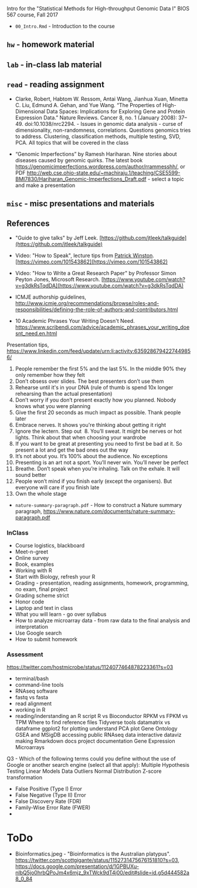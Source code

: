 Intro for the "Statistical Methods for High-throughput Genomic Data I" BIOS 567 course, Fall 2017

- `00_Intro.Rmd` - Introduction to the course  

## `hw` - homework material

## `lab` - in-class lab material

## `read` - reading assignment

- Clarke, Robert, Habtom W. Ressom, Antai Wang, Jianhua Xuan, Minetta C. Liu, Edmund A. Gehan, and Yue Wang. “The Properties of High-Dimensional Data Spaces: Implications for Exploring Gene and Protein Expression Data.” Nature Reviews. Cancer 8, no. 1 (January 2008): 37–49. doi:10.1038/nrc2294. - Issues in genomic data analysis - curse of dimensionality, non-randomness, correlations. Questions genomics tries to address. Clustering, classification methods, multiple testing, SVD, PCA. All topics that will be covered in the class

- “Genomic Imperfections” by Ramesh Hariharan. Nine stories about diseases caused by genomic quirks. The latest book https://genomicimperfections.wordpress.com/author/rrammesshh/, or PDF http://web.cse.ohio-state.edu/~machiraju.1/teaching/CSE5599-BMI7830/Hariharan_Genomic-Imperfections_Draft.pdf - select a topic and make a presentation

## `misc` - misc presentations and materials

## References

- "Guide to give talks" by Jeff Leek. [https://github.com/jtleek/talkguide](https://github.com/jtleek/talkguide)

- Video: "How to Speak", lecture tips from  [Patrick Winston](https://people.csail.mit.edu/phw/). [https://vimeo.com/101543862](https://vimeo.com/101543862) 

- Video: "How to Write a Great Research Paper" by Professor Simon Peyton Jones, Microsoft Research. [https://www.youtube.com/watch?v=g3dkRsTqdDA](https://www.youtube.com/watch?v=g3dkRsTqdDA) 

- ICMJE authorship guidelines, http://www.icmje.org/recommendations/browse/roles-and-responsibilities/defining-the-role-of-authors-and-contributors.html

- 10 Academic Phrases Your Writing Doesn't Need. https://www.scribendi.com/advice/academic_phrases_your_writing_doesnt_need.en.html

Presentation tips, https://www.linkedin.com/feed/update/urn:li:activity:6359286794227449856/

1. People remember the first 5% and the last 5%. In the middle 90% they only remember how they felt
2. Don’t obsess over slides. The best presenters don’t use them
3. Rehearse until it's in your DNA (rule of thumb is spend 10x longer rehearsing than the actual presentation)
4. Don’t worry if you don’t present exactly how you planned. Nobody knows what you were planning
5. Give the first 20 seconds as much impact as possible. Thank people later
6. Embrace nerves. It shows you're thinking about getting it right
7. Ignore the lectern. Step out
 8. You’ll sweat. It might be nerves or hot lights. Think about that when choosing your wardrobe
9. If you want to be great at presenting you need to first be bad at it. So present a lot and get the bad ones out the way
10. It’s not about you. It’s 100% about the audience. No exceptions
11. Presenting is an art not a sport. You’ll never win. You’ll never be perfect
12. Breathe. Don’t speak when you’re inhaling. Talk on the exhale. It will sound better
13. People won’t mind if you finish early (except the organisers). But everyone will care if you finish late
14. Own the whole stage

- `nature-summary-paragraph.pdf` - How to construct a Nature summary paragraph, https://www.nature.com/documents/nature-summary-paragraph.pdf

### InClass

- Course logistics, blackboard
- Meet-n-greet
- Online survey
- Book, examples
- Working with R
- Start with Biology, refresh your R
- Grading - presentation, reading assignments, homework, programming, no exam, final project
- Grading scheme strict
- Honor code
- Laptop and text in class
- What you will learn - go over syllabus
- How to analyze microarray data - from raw data to the final analysis and interpretation
- Use Google search
- How to submit homework

### Assessment

https://twitter.com/hostmicrobe/status/1124077464878223361?s=03

- terminal/bash
- command-line tools
- RNAseq software
- fastq vs fasta
- read alignment
- working in R
- reading/inderstanding an R script
R vs Bioconductor
RPKM vs FPKM vs TPM
Where to find reference files
Tidyverse tools
datamatrix vs dataframe
ggplot2 for plotting
understand PCA plot
Gene Ontology
GSEA and MSigDB
accessing public RNAseq data
interactive dataviz
making Rmarkdown docs
project documentation
Gene Expression Microarrays

 Q3 - Which of the following terms could you define without the use of Google or another search engine (select all that apply):
Multiple Hypothesis Testing
Linear Models
Data Outliers
Normal Distribution
Z-score transformation
- False Positive (Type I) Error
- False Negative (Type II) Error
- False Discovery Rate (FDR)
- Family-Wise Error Rate (FWER)
- 

# ToDo

- Bioinformatics.jpeg - "Bioinformatics is the Australian platypus". https://twitter.com/scottgigante/status/1152731475676151810?s=03, https://docs.google.com/presentation/d/1GPBUXu-nlbQ5jo0hrbQPoJm4x6mjz_9xTWck9dT4j00/edit#slide=id.g5d444582a8_0_84
